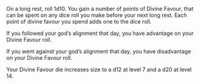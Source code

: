 On a long rest, roll 1d10. You gain a number of points of Divine Favour, that can be spent on any dice roll you make before your next long rest. Each point of divine favour you spend adds one to the dice roll.

If you followed your god’s alignment that day, you have advantage on your Divine Favour roll.

If you went against your god’s alignment that day, you have disadvantage on your Divine Favour roll.

Your Divine Favour die increases size to a d12 at level 7 and a d20 at level 14.